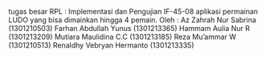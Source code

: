 tugas besar RPL : Implementasi dan Pengujian IF-45-08
aplikasi permainan LUDO yang bisa dimainkan hingga 4 pemain.
Oleh :
Az Zahrah Nur Sabrina (1301210503)
Farhan Abdullah Yunus (1301213365)
Hammam Aulia Nur R (1301213209)
Mutiara Maulidina C.C (1301213185)
Reza Mu’ammar W (1301210513)
Renaldhy Vebryan Hermanto (1301213335)
